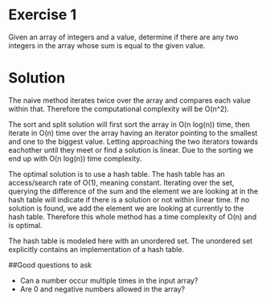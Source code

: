 # Exercise 1
Given an array of integers and a value, determine if there are any two integers in the array whose sum is equal to the given value.


# Solution

The naive method iterates twice over the array and compares each value within that. Therefore the computational complexity will be O(n^2).

The sort and split solution will first sort the array in O(n log(n)) time, then iterate in O(n) time over the array having an iterator pointing to the smallest and one to the biggest value. Letting approaching the two iterators towards eachother until they meet or find a solution is linear. Due to the sorting we end up with O(n log(n)) time complexity.

The optimal solution is to use a hash table. The hash table has an access/search rate of O(1), meaning constant. Iterating over the set, querying the difference of the sum and the element we are looking at in the hash table will indicate if there is a solution or not within linear time. If no solution is found, we add the element we are looking at currently to the hash table. Therefore this whole method has a time complexity of O(n) and is optimal. 

The hash table is modeled here with an unordered set. The unordered set explicitly contains an implementation of a hash table.

##Good questions to ask
- Can a number occur multiple times in the input array?
- Are 0 and negative numbers allowed in the array?
